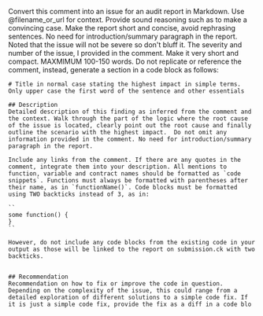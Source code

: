 Convert this comment into an issue for an audit report in Markdown. Use @filename_or_url for context. Provide sound reasoning such as to make a convincing case. Make the report short and concise, avoid rephrasing sentences. No need for introduction/summary paragraph in the report. Noted that the issue will not be severe so don't bluff it. The severity and number of the issue, I provided in the comment. Make it very short and compact. MAXMIMUM 100-150 words. Do not replicate or reference the comment, instead, generate a section in a code block as follows:  
```  
# Title in normal case stating the highest impact in simple terms. Only upper case the first word of the sentence and other essentials
  
## Description  
Detailed description of this finding as inferred from the comment and the context. Walk through the part of the logic where the root cause of the issue is located, clearly point out the root cause and finally outline the scenario with the highest impact.  Do not omit any information provided in the comment. No need for introduction/summary paragraph in the report.

Include any links from the comment. If there are any quotes in the comment, integrate them into your description. All mentions to function, variable and contract names should be formatted as `code snippets`. Functions must always be formatted with parentheses after their name, as in `functionName()`. Code blocks must be formatted using TWO backticks instead of 3, as in:

``
some function() {
}
``

However, do not include any code blocks from the existing code in your output as those will be linked to the report on submission.ck with two backticks.  
  

## Recommendation  
Recommendation on how to fix or improve the code in question. Depending on the complexity of the issue, this could range from a detailed exploration of different solutions to a simple code fix. If it is just a simple code fix, provide the fix as a diff in a code blo
```
